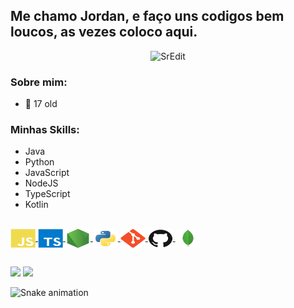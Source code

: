 ## Me chamo Jordan, e faço uns codigos bem loucos, as vezes coloco aqui.

<p align="center" ><img width="350" alt="SrEdit" src="https://i.imgur.com/lMmQfxP.png"></p>

### Sobre mim:
  - 📌  17 old

### Minhas Skills:
  - Java 
  - Python
  - JavaScript
  - NodeJS
  - TypeScript
  - Kotlin

<div align="center">
  <a href="https://github.com/SrEditionn">
</div>
<div style="display: inline_block"><br>
  <img align="center" height="30" width="40" src="https://raw.githubusercontent.com/devicons/devicon/master/icons/javascript/javascript-plain.svg">
  <img align="center" height="30" width="40" src="https://raw.githubusercontent.com/devicons/devicon/master/icons/typescript/typescript-plain.svg">
  <img align="center" height="30" width="40" src="https://raw.githubusercontent.com/devicons/devicon/master/icons/nodejs/nodejs-original.svg">
  <img align="center" height="30" width="40" src="https://raw.githubusercontent.com/devicons/devicon/master/icons/python/python-original.svg">
  <img align="center" height="30" width="40" src="https://raw.githubusercontent.com/devicons/devicon/master/icons/git/git-original.svg">
  <img align="center" height="30" width="40" src="https://raw.githubusercontent.com/devicons/devicon/master/icons/github/github-original.svg">
  <img align="center" height="30" width="40" src="https://raw.githubusercontent.com/devicons/devicon/master/icons/mongodb/mongodb-original.svg">
</div>
  
  ##
 
<div> 
  <a href="https://wa.me/5521967584137" target="_blank"><img src="https://img.shields.io/badge/-WhatsApp-R17535?style=for-the-badge&logo=whatsapp&logoColor=white" target="_blank"></a>
  <a href="https://t.me/5521967584137" target="_blank"><img src="https://img.shields.io/badge/-Telegram-2CA5E0?style=for-the-badge&logo=telegram&logoColor=white" target="_blank"></a>

  ![Snake animation](https://github.com/LucasHRTeam/LucasHRTeam/blob/output/github-contribution-grid-snake.svg)
 
</div>
